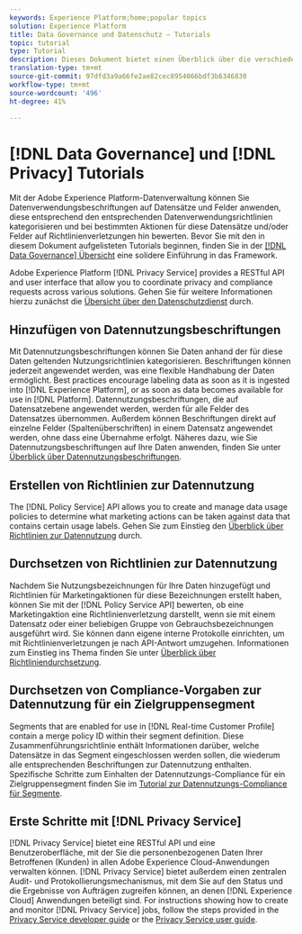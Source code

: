 ```yaml
---
keywords: Experience Platform;home;popular topics
solution: Experience Platform
title: Data Governance und Datenschutz – Tutorials
topic: tutorial
type: Tutorial
description: Dieses Dokument bietet einen Überblick über die verschiedenen Schulungen zu Adobe Experience Platform Data Governance und Adobe Experience Platform Privacy Service.
translation-type: tm+mt
source-git-commit: 97dfd3a9a66fe2ae82cec8954066bdf3b6346830
workflow-type: tm+mt
source-wordcount: '496'
ht-degree: 41%

---
```



# [!DNL Data Governance] und [!DNL Privacy] Tutorials

Mit der Adobe Experience Platform-Datenverwaltung können Sie Datenverwendungsbeschriftungen auf Datensätze und Felder anwenden, diese entsprechend den entsprechenden Datenverwendungsrichtlinien kategorisieren und bei bestimmten Aktionen für diese Datensätze und/oder Felder auf Richtlinienverletzungen hin bewerten. Bevor Sie mit den in diesem Dokument aufgelisteten Tutorials beginnen, finden Sie in der [[!DNL Data Governance] Übersicht](../data-governance/home.md) eine solidere Einführung in das Framework.

Adobe Experience Platform [!DNL Privacy Service] provides a RESTful API and user interface that allow you to coordinate privacy and compliance requests across various solutions. Gehen Sie für weitere Informationen hierzu zunächst die [Übersicht über den Datenschutzdienst](../privacy-service/home.md) durch.

## Hinzufügen von Datennutzungsbeschriftungen

Mit Datennutzungsbeschriftungen können Sie Daten anhand der für diese Daten geltenden Nutzungsrichtlinien kategorisieren. Beschriftungen können jederzeit angewendet werden, was eine flexible Handhabung der Daten ermöglicht. Best practices encourage labeling data as soon as it is ingested into [!DNL Experience Platform], or as soon as data becomes available for use in [!DNL Platform]. Datennutzungsbeschriftungen, die auf Datensatzebene angewendet werden, werden für alle Felder des Datensatzes übernommen. Außerdem können Beschriftungen direkt auf einzelne Felder (Spaltenüberschriften) in einem Datensatz angewendet werden, ohne dass eine Übernahme erfolgt. Näheres dazu, wie Sie Datennutzungsbeschriftungen auf Ihre Daten anwenden, finden Sie unter [Überblick über Datennutzungsbeschriftungen](../data-governance/labels/overview.md).

## Erstellen von Richtlinien zur Datennutzung

The [!DNL Policy Service] API allows you to create and manage data usage policies to determine what marketing actions can be taken against data that contains certain usage labels. Gehen Sie zum Einstieg den [Überblick über Richtlinien zur Datennutzung](../data-governance/policies/overview.md) durch.

## Durchsetzen von Richtlinien zur Datennutzung

Nachdem Sie Nutzungsbezeichnungen für Ihre Daten hinzugefügt und Richtlinien für Marketingaktionen für diese Bezeichnungen erstellt haben, können Sie mit der [!DNL Policy Service API] bewerten, ob eine Marketingaktion eine Richtlinienverletzung darstellt, wenn sie mit einem Datensatz oder einer beliebigen Gruppe von Gebrauchsbezeichnungen ausgeführt wird. Sie können dann eigene interne Protokolle einrichten, um mit Richtlinienverletzungen je nach API-Antwort umzugehen. Informationen zum Einstieg ins Thema finden Sie unter [Überblick über Richtliniendurchsetzung](../data-governance/enforcement/overview.md).

## Durchsetzen von Compliance-Vorgaben zur Datennutzung für ein Zielgruppensegment

Segments that are enabled for use in [!DNL Real-time Customer Profile] contain a merge policy ID within their segment definition. Diese Zusammenführungsrichtlinie enthält Informationen darüber, welche Datensätze in das Segment eingeschlossen werden sollen, die wiederum alle entsprechenden Beschriftungen zur Datennutzung enthalten. Spezifische Schritte zum Einhalten der Datennutzungs-Compliance für ein Zielgruppensegment finden Sie im [Tutorial zur Datennutzungs-Compliance für Segmente](../segmentation/tutorials/governance.md).

## Erste Schritte mit [!DNL Privacy Service]

[!DNL Privacy Service] bietet eine RESTful API und eine Benutzeroberfläche, mit der Sie die personenbezogenen Daten Ihrer Betroffenen (Kunden) in allen Adobe Experience Cloud-Anwendungen verwalten können. [!DNL Privacy Service] bietet außerdem einen zentralen Audit- und Protokollierungsmechanismus, mit dem Sie auf den Status und die Ergebnisse von Aufträgen zugreifen können, an denen [!DNL Experience Cloud] Anwendungen beteiligt sind. For instructions showing how to create and monitor [!DNL Privacy Service] jobs, follow the steps provided in the [Privacy Service developer guide](../privacy-service/api/getting-started.md) or the [Privacy Service user guide](../privacy-service/ui/overview.md).